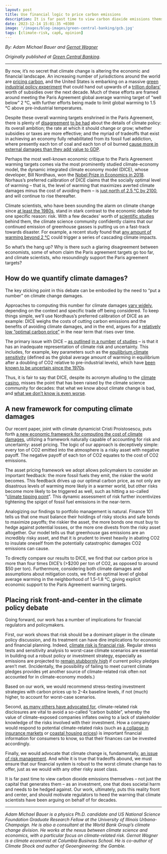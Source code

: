 ```yaml
---
layout: post
title: Use financial logic to price carbon emissions
description: It is far past time to view carbon dioxide emissions themselves - not just the capital that generates them - as an investment, one that does societal harm.
date: 2023-12-14 15:01:35 +0300
image: '/images/blog-images/green-central-banking/gcb.jpg'
tags: [climate-risk, cap6, opinion]
---
```


*By: Adam Michael Bauer and [Gernot Wagner](gwagner.com)*

*Originally published at [Green Central Banking](https://greencentralbanking.com/2024/05/23/using-financial-logic-to-price-carbon-emissions/?utm_source=linkedin&utm_medium=social&utm_campaign=news)*.

---

By now, it’s no secret that climate change is altering the economic and financial landscape. An increasing number of jurisdictions around the world are [pricing carbon](https://carbonpricingdashboard.worldbank.org/), and the United States is embarking on a massive [green industrial policy experiment](https://www.project-syndicate.org/commentary/inflation-reduction-act-global-clean-energy-race-by-gernot-wagner-2022-08) that could hand out upwards of a [trillion dollars’](https://home.treasury.gov/news/featured-stories/the-inflation-reduction-acts-benefits-and-costs#:~:text=In%20March%20of%202023%2C%20researchers,fiscal%20cost%20at%20%241.2%20trillion.) worth of subsidies over the next decade. Much of these efforts are framed around meeting the Paris Agreement global average warming target of “well below” 2 °C, with further efforts being made to limit global warming to 1.5 °C above pre-industrial temperatures.

Despite these overall warming targets enshrined in the Paris Agreement, there is plenty of [disagreement](https://personal.lse.ac.uk/sternn/104NHS.pdf) [to be had](https://www.aeaweb.org/articles?id=10.1257/jel.45.3.686) about the details of climate policy: its overall ambition; the rate at which it should change or grow; whether subsidies or taxes are more effective; and the myriad of tradeoffs that exist in achieving an economy fully rehabilitated from its fossil fuel addiction, where presently each ton of coal and each ton of oil burned [cause more in external damages than they add value to GDP](https://www.aeaweb.org/articles?id=10.1257/aer.101.5.1649). 

Perhaps the most well-known economic critique to the Paris Agreement warming targets comes via the most prominently studied climate-economy model, the dynamic integrated climate economy model (DICE), whose developer, Bill Nordhaus, won the [Nobel Prize in Economics in 2018](https://www.nobelprize.org/prizes/economic-sciences/2018/nordhaus/facts/). Norhaus’s preferred calibration of DICE claims that the socially optimal level of warming – that is, the level of warming that maximizes averted climate damages minus the cost of avoiding them – is [just north of 2.5 °C by 2100](https://www.pnas.org/doi/pdf/10.1073/pnas.2312030121), and will continue to rise thereafter.

Climate scientists, who have been sounding the alarm on climate change since [at least the 1980s](https://www.nytimes.com/1988/06/24/us/global-warming-has-begun-expert-tells-senate.html), stand in stark contrast to the economic debate for one specific reason: risk. With a few decades’ worth of [scientific studies](https://www.ipcc.ch/report/sixth-assessment-report-working-group-i/) behind them, the climate science community confidently claims that our continued emission of greenhouse gasses is putting us on a fast-track towards disaster. For example, a recent study found that [any amount of warming beyond 2 °C](https://climate.nasa.gov/news/3278/nasa-study-reveals-compounding-climate-risks-at-two-degrees-of-warming/) could trigger a series of cascading climate impacts.

So what’s the hang up? Why is there such a glaring disagreement between economists, some of whom claim the Paris agreement targets go too far, and climate scientists, who resoundingly support the Paris agreement targets?

## How do we quantify climate damages?

The key sticking point in this debate can be embodied by the need to “put a number” on climate change damages. 

Approaches to computing this number for climate damages [vary widely](https://gwagner.com/synthesis-scc/), depending on the context and specific trade off being considered. To keep things simple, we’ll use Nordhaus’s preferred calibration of DICE as an example: DICE weighs the costs of cutting carbon emissions and the benefits of avoiding climate damages, and in the end, argues for a [relatively low “optimal carbon price”](https://www.pnas.org/doi/pdf/10.1073/pnas.2312030121) in the near term that rises over time.

The primary issue with DICE – [as outlined](https://www.sciencedirect.com/science/article/abs/pii/S0921800910001096) [in a number](https://www.aeaweb.org/articles?id=10.1257/jel.51.3.838) [of studies](https://www.annualreviews.org/content/journals/10.1146/annurev-environ-102017-025817) – is that it has an inadequate representation of climate risk and uncertainty. This includes, for example, key parameters such as the [equilibrium climate sensitivity](https://agupubs.onlinelibrary.wiley.com/doi/full/10.1029/2019RG000678) (defined as the global average amount of warming in equilibrium after a doubling of CO2 relative to pre-industrial levels), which have [been known to be uncertain since the 1970s](https://geosci.uchicago.edu/~archer/warming_papers/charney.1979.report.pdf).

Thus, it is fair to say that DICE, despite its acronym alluding to the [climate casino](https://yalebooks.yale.edu/book/9780300212648/the-climate-casino/), misses the point that has been raised by the climate science community for decades: that what we know about climate change is bad, and [what we don’t know is even worse](https://www.nature.com/articles/328123a0).

## A new framework for computing climate damages

Our recent paper, joint with climate dynamicist Cristi Proistosescu, puts forth [a new economic framework for computing the cost of climate damages](https://link.springer.com/article/10.1007/s10584-024-03724-3), utilizing a framework naturally capable of accounting for risk and uncertainty: asset pricing. The logic of our approach is deceptively simple: every ton of CO2 emitted into the atmosphere is a risky asset with negative payoff. The negative payoff of each ton of CO2 equates to the cost of CO2 emissions.

The asset pricing framework we adopt allows policymakers to consider an important feedback: the more fossil fuels they emit, the riskier the world becomes. This feedback drives up our optimal carbon price, as not only are disastrous levels of warming more likely in a warmer world, but other risks become more likely to be triggered as well, such as hitting a so-called “[climate tipping point](https://greencentralbanking.com/2024/05/02/ecosystem-tipping-points-financial-authorities/)”. This dynamic assessment of risk further incentivizes tightening the spigot of fossil fuel emissions in the near-term.

Analogizing our findings to portfolio management is natural. Finance 101 tells us that one must balance their holdings of risky stocks and safe bonds to maximize payoffs; the riskier the asset, the more bonds one must buy to hedge against potential losses, or the more one divests from the risky asset altogether. Our model tells us that greenhouse gas emissions are an incredibly risky asset, and that it is prudent to invest heavily in abating CO2 to insulate oneself from the potentially catastrophic damages CO2 emissions can cause.

To directly compare our results to DICE, we find that our carbon price is more than four times DICE’s (>$200 per ton of CO2, as opposed to around $50 per ton). Furthermore, considering both climate damages and assumptions about mitigation costs, we find an optimal level of global average warming in the neighborhood of 1.5–1.8 °C, giving explicit economic support to the Paris Agreement warming targets.

## Placing risk front-and-center in the climate policy debate

Going forward, our work has a number of implications for financial regulators and policymakers. 

First, our work shows that risk should be a dominant player in the climate policy discussion, and its treatment can have dire implications for economic and financial planning. Indeed, [climate risk is financial risk](https://www.science.org/doi/10.1126/science.add2160). Regular stress tests and sensitivity analysis to worst-case climate scenarios are essential in building out a robust policy or investment strategy, especially as emissions are projected to [remain stubbornly high](https://www.carbonbrief.org/analysis-global-co2-emissions-could-peak-as-soon-as-2023-iea-data-reveals/) if current policy pledges aren’t met. (Incidentally, the possibility of failing to meet current climate pledges provides yet another source of climate-related risk often not accounted for in climate-economy models.)

Based on our work, we would recommend stress-testing investment strategies with carbon prices up to 2-4x baseline levels, if not (much) higher, to account for worst-case scenarios.

Second, [as many others have advocated for](https://gwagner.com/sec/), climate-related risk disclosures are vital to avoid a so-called “carbon bubble”, whereby the value of climate-exposed companies inflates owing to a lack of stakeholder knowledge of the risks involved with their investment. How a company would respond to potential climate-related risks (such as [a collapse in insurance markets](https://www.cbsnews.com/news/insurance-policy-california-florida-uninsurable-climate-change-first-street/) or [coastal housing prices](https://yaleclimateconnections.org/2023/04/bubble-trouble-climate-change-is-creating-a-huge-and-growing-u-s-real-estate-bubble/)) is important financial information for consumers to know, so that their finances can be invested accordingly. 

Finally, we would advocate that climate change is, fundamentally, [an issue of risk management](https://www.aeaweb.org/articles?id=10.1257/jel.51.3.838). And while it is true that tradeoffs abound, we must ensure that our financial system is robust to the worst climate change has to offer, just as we would with any other risky asset class. 

It is far past time to view carbon dioxide emissions themselves – not just the capital that generates them – as an investment, one that does societal harm and needs to be hedged against. Our work, ultimately, puts this reality front and center, and should motivate regulators to heed the warning that climate scientists have been arguing on behalf of for decades.

---

*Adam Michael Bauer is a physics Ph.D. candidate and US National Science Foundation Graduate Research Fellow at the University of Illinois Urbana-Champaign. He is also a consultant at the World Bank Group’s climate change division. He works at the nexus between climate science and economics, with a particular focus on climate-related risk. Gernot Wagner is a climate economist at Columbia Business School. He is co-author of Climate Shock and author of Geoengineering: the Gamble.*
